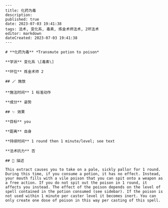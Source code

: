 
    ---
    title: 化药为毒
    description: 
    published: true
    date: 2023-07-03 19:41:38
    tags: 法术, 变化系, 毒素, 炼金术师法术, 2环法术
    editor: markdown
    dateCreated: 2023-07-03 19:41:38
    ---

    # **化药为毒** *Transmute potion to poison*

    **学派** 变化系 \[毒素\] 

    **环位** 炼金术师 2

    ## 🪄 施放

    **施法时间** 1 标准动作

    **成分** 姿势

    ## ✨ 效果 

    **目标** you 

    **距离** 自身  

    **持续时间** 1 round then 1 minute/level; see text 

    **法术抗力** 否

    ## 📖 描述

    This extract causes you to take on a pale, sickly pallor for 1 round. During this time, if you consume a potion, it has no effect. Instead, your mouth fills with a vile poison that you can spit onto a weapon as a free action. If you do not spit out the poison in 1 round, it affects you instead. The effect of the poison depends on the level of spell contained in the potion consumed (see sidebar). If the poison is not used within 1 minute per caster level it becomes inert. You can only create one dose of poison in this way per casting of this spell.
    